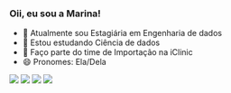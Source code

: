 ### Oii, eu sou a Marina!

- 🔭 Atualmente sou Estagiária em Engenharia de dados
- 🌱 Estou estudando Ciência de dados
- 💙 Faço parte do time de Importação na iClinic
- 😄 Pronomes: Ela/Dela

<div>
  <a href="https://instagram.com/marinalara.mar" target="_blank"><img src="https://img.shields.io/badge/-Instagram-%23E4405F?style=for-the-badge&logo=instagram&logoColor=white" target="_blank"></a>
  <a href = "mailto:marina.lara@iclinic.com.br"><img src="https://img.shields.io/badge/-Gmail-%23333?style=for-the-badge&logo=gmail&logoColor=white" target="_blank"></a>
  <a href="https://www.linkedin.com/in/marina-lara-8a85a41ba" target="_blank"><img src="https://img.shields.io/badge/-LinkedIn-%230077B5?style=for-the-badge&logo=linkedin&logoColor=white" target="_blank"></a> 
 <a href="https://iclinicapp.slack.com/team/U02A30UDV8R" target="_blank"><img src="https://img.shields.io/badge/Slack-4A154B?style=for-the-badge&logo=slack&logoColor=white" target="_blank"></a>   
</div>

